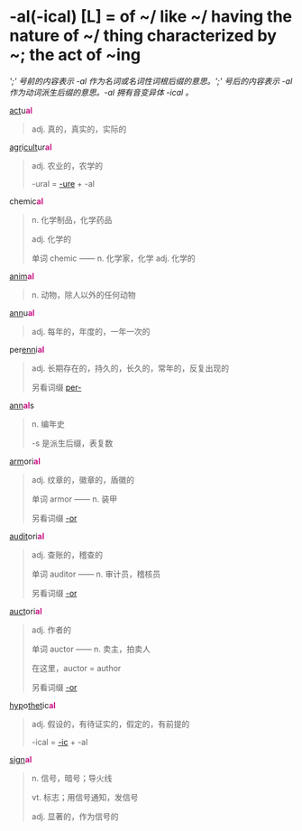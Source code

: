 # -al(-ical) [L] = of ~/ like ~/ having the nature of ~/ thing characterized by ~; the act of ~ing

*';' 号前的内容表示 -al 作为名词或名词性词根后缀的意思。';' 号后的内容表示 -al 作为动词派生后缀的意思。-al 拥有音变异体 -ical 。*

[act](_act_.md)u<b style="color: #C71585;">al</b>
> adj. 真的，真实的，实际的

[agr](_agr_.md)i[cult](_cult_.md)ur<b style="color: #C71585;">al</b>
> adj. 农业的，农学的
>
> -ural = [-ure](-ure.md) + -al

chemic<b style="color: #C71585;">al</b>
> n. 化学制品，化学药品
>
> adj. 化学的
>
> 单词 chemic —— n. 化学家，化学 adj. 化学的

[anim](_anim_.md)<b style="color: #C71585;">al</b>
> n. 动物，除人以外的任何动物

[ann](_ann_.md)u<b style="color: #C71585;">al</b>
> adj. 每年的，年度的，一年一次的

per[enn](_ann_.md)i<b style="color: #C71585;">al</b>
> adj. 长期存在的，持久的，长久的，常年的，反复出现的
>
> 另看词缀 [per-](per-.md)

[ann](_ann_.md)<b style="color: #C71585;">al</b>s
> n. 编年史
>
> -s 是派生后缀，表复数

[arm](_arm_.md)ori<b style="color: #C71585;">al</b>
> adj. 纹章的，徽章的，盾徽的
>
> 单词 armor —— n. 装甲
>
> 另看词缀 [-or](-or.md)

[audit](_aud_.md)ori<b style="color: #C71585;">al</b>
> adj. 查账的，稽查的
>
> 单词 auditor —— n. 审计员，稽核员
>
> 另看词缀 [-or](-or.md)

[auct](_aug_.md)ori<b style="color: #C71585;">al</b>
> adj. 作者的
>
> 单词 auctor —— n.	卖主，拍卖人
>
> 在这里，auctor = author
>
> 另看词缀 [-or](-or.md)

[hyp](hyp-.md)o[thet](_thet_.md)ic<b style="color: #C71585;">al</b>
> adj. 假设的，有待证实的，假定的，有前提的
>
> -ical = [-ic](-ic.md) + -al

[sign](_sign_.md)<b style="color: #C71585;">al</b>
> n. 信号，暗号；导火线
>
> vt. 标志；用信号通知，发信号
>
> adj. 显著的，作为信号的